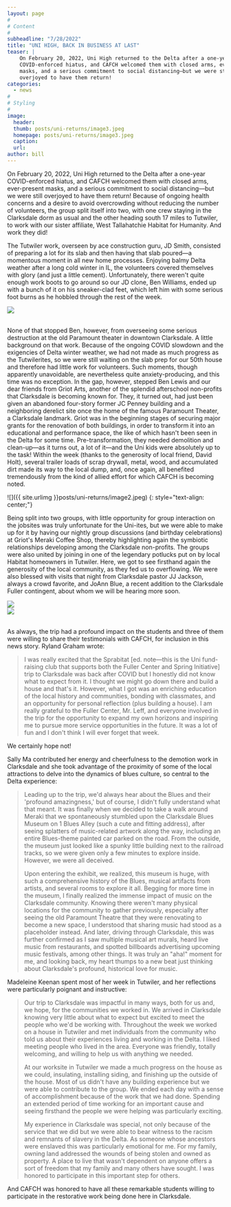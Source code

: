 ```yaml
---
layout: page
#
# Content
#
subheadline: "7/28/2022"
title: "UNI HIGH, BACK IN BUSINESS AT LAST"
teaser: |
    On February 20, 2022, Uni High returned to the Delta after a one-year
    COVID-enforced hiatus, and CAFCH welcomed them with closed arms, ever-present
    masks, and a serious commitment to social distancing—but we were still
    overjoyed to have them return!
categories:
  - news
#
# Styling
#
image:
  header:
  thumb: posts/uni-returns/image3.jpeg
  homepage: posts/uni-returns/image3.jpeg
  caption:
  url:
author: bill
---
```


On February 20, 2022, Uni High returned to the Delta after a one-year
COVID-enforced hiatus, and CAFCH welcomed them with closed arms, ever-present
masks, and a serious commitment to social distancing—but we were still
overjoyed to have them return!  Because of ongoing health concerns and a
desire to avoid overcrowding without reducing the number of volunteers, the
group split itself into two, with one crew staying in the Clarksdale dorm
as usual and the other heading south 17 miles to Tutwiler, to work with our
sister affiliate, West Tallahatchie Habitat for Humanity.  And work they did!

The Tutwiler work, overseen by ace construction guru, JD Smith, consisted of
preparing a lot for its slab and then having that slab poured—a momentous
moment in all new home processes.  Enjoying balmy Delta weather after a long
cold winter in IL, the volunteers covered themselves with glory (and just a
little cement).  Unfortunately, there weren't quite enough work boots to
go around so our JD clone, Ben Williams, ended up with a bunch of it on his
sneaker-clad feet, which left him with some serious foot burns as he hobbled
through the rest of the week.

<div class="row">
  <div class="large-8 large-offset-2 columns">
    <img src="../../images/posts/uni-returns/image1.jpeg">
  </div>
</div>
<br/>

None of that stopped Ben, however, from overseeing some serious destruction
at the old Paramount theater in downtown Clarksdale.  A little background
on that work.  Because of the ongoing COVID slowdown and the exigencies of
Delta winter weather, we had not made as much progress as the Tutwilerites,
so we were still waiting on the slab prep for our 50th house and therefore
had little work for volunteers.  Such moments, though apparently unavoidable,
are nevertheless quite anxiety-producing, and this time was no exception.
In the gap, however, stepped Ben Lewis and our dear friends from Griot Arts,
another of the splendid afterschool non-profits that Clarksdale is becoming
known for.  They, it turned out, had just been given an abandoned four-story
former JC Penney building and a neighboring derelict site once the home of the
famous Paramount Theater, a Clarksdale landmark.  Griot was in the beginning
stages of securing major grants for the renovation of both buildings, in
order to transform it into an educational and performance space, the like
of which hasn't been seen in the Delta for some time.  Pre-transformation,
they needed demolition and clean-up—as it turns out, a lot of it—and
the Uni kids were absolutely up to the task!  Within the week (thanks to
the generosity of local friend, David Holt), several trailer loads of scrap
drywall, metal, wood, and accumulated dirt made its way to the local dump,
and, once again, all benefited tremendously from the kind of allied effort
for which CAFCH is becoming noted.

![]({{ site.urlimg }}posts/uni-returns/image2.jpeg)
{: style="text-align: center;"}

Being split into two groups, with little opportunity for group interaction
on the jobsites was truly unfortunate for the Uni-ites, but we were able
to make up for it by having our nightly group discussions (and birthday
celebrations) at Griot's Meraki Coffee Shop, thereby highlighting again the
symbiotic relationships developing among the Clarksdale non-profits. The
groups were also united by joining in one of the legendary potlucks put
on by local Habitat homeowners in Tutwiler.  Here, we got to see firsthand
again the generosity of the local community, as they fed us to overflowing.
We were also blessed with visits that night from Clarksdale pastor JJ Jackson,
always a crowd favorite, and JoAnn Blue, a recent addition to the Clarksdale
Fuller contingent, about whom we will be hearing more soon.


<div class="row">
  <div class="large-5 columns">
    <img src="../../images/posts/uni-returns/image4.jpeg">
  </div>
  <div class="large-7 columns">
    <img src="../../images/posts/uni-returns/image3.jpeg">
  </div>
</div>
<br/>

As always, the trip had a profound impact on the students and three of them
were willing to share their testimonials with CAFCH, for inclusion in this
news story.  Ryland Graham wrote:

> I was really excited that the Sprabitat [ed. note—this is the Uni
> fund-raising club that supports both the Fuller Center and Spring Initiative]
> trip to Clarksdale was back after COVID but I honestly did not know what to
> expect from it. I thought we might go down there and build a house and that's
> it. However, what I got was an enriching education of the local history
> and communities, bonding with classmates, and an opportunity for personal
> reflection (plus building a house). I am really grateful to the Fuller Center,
> Mr. Leff, and everyone involved in the trip for the opportunity to expand
> my own horizons and inspiring me to pursue more service opportunities in
> the future. It was a lot of fun and I don't think I will ever forget that week.

We certainly hope not!

Sally Ma contributed her energy and cheerfulness to the demotion work in
Clarksdale and she took advantage of the proximity of some of the local
attractions to delve into the dynamics of blues culture, so central to the
Delta experience:

> Leading up to the trip, we'd always hear about the Blues and their 'profound
> amazingness,' but of course, I didn't fully understand what that meant. It was
> finally when we decided to take a walk around Meraki that we spontaneously
> stumbled upon the Clarksdale Blues Museum on 1 Blues Alley (such a cute and
> fitting address), after seeing splatters of music-related artwork along the
> way, including an entire Blues-theme painted car parked on the road. From
> the outside, the museum just looked like a spunky little building next
> to the railroad tracks, so we were given only a few minutes to explore
> inside. However, we were all deceived.
>
> Upon entering the exhibit, we realized, this museum is huge, with such
> a comprehensive history of the Blues, musical artifacts from artists, and
> several rooms to explore it all. Begging for more time in the museum, I finally
> realized the immense impact of music on the Clarksdale community. Knowing
> there weren't many physical locations for the community to gather previously,
> especially after seeing the old Paramount Theatre that they were renovating to
> become a new space, I understood that sharing music had stood as a placeholder
> instead. And later, driving through Clarksdale, this was further confirmed
> as I saw multiple musical art murals, heard live music from restaurants,
> and spotted billboards advertising upcoming music festivals, among other
> things. It was truly an "aha!" moment for me, and looking back, my heart
> thumps to a new beat just thinking about Clarksdale's profound, historical
> love for music.

Madeleine Keenan spent most of her week in Tutwiler, and her reflections were
particularly poignant and instructive:

> Our trip to Clarksdale was impactful in many ways, both for us and, we hope,
> for the communities we worked in. We arrived in Clarksdale knowing very
> little about what to expect but excited to meet the people who we'd be working
> with. Throughout the week we worked on a house in Tutwiler and met individuals
> from the community who told us about their experiences living and working
> in the Delta. I liked meeting people who lived in the area. Everyone was
> friendly, totally welcoming, and willing to help us with anything we needed.
>
> At our worksite in Tutwiler we made a much progress on the house as we
> could, insulating,  installing siding, and finishing up the outside of the
> house. Most of us didn't have any building experience but we were able to
> contribute to the group. We ended each day with a sense of accomplishment
> because of the work that we had done. Spending an extended period of time
> working for an important cause and seeing firsthand the people we were
> helping was particularly exciting.
>
> My experience in Clarksdale was special, not only because of the service that
> we did but we were able to bear witness to the racism and remnants of slavery
> in the Delta. As someone whose ancestors were enslaved this was particularly
> emotional for me. For my family, owning land addressed the wounds of being
> stolen and owned as property. A place to live that wasn't dependent on anyone
> offers a sort of freedom that my family and many others have sought. I was
> honored to participate in this important step for others.

And CAFCH was honored to have all these remarkable students willing to
participate in the restorative work being done here in Clarksdale.
